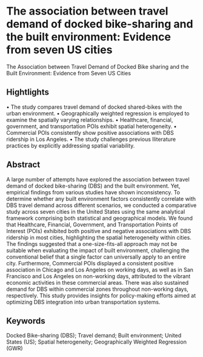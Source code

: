 # The association between travel demand of docked bike-sharing and the built environment: Evidence from seven US cities
The Association between Travel Demand of Docked Bike sharing and the Built Environment: Evidence from Seven US Cities

## Hightlights 
• The study compares travel demand of docked shared-bikes with the urban environment.
• Geographically weighted regression is employed to examine the spatially varying relationships.
• Healthcare, financial, government, and transportation POIs exhibit spatial heterogeneity.
• Commercial POIs consistently show positive associations with DBS ridership in Los Angeles.
• The study challenges previous lliterature practices by explicitly addressing spatial variability.

## Abstract
A large number of attempts have explored the association between travel demand of docked bike-sharing (DBS) and the built environment. Yet, empirical findings from various studies have shown inconsistency. To determine whether any built environment factors consistently correlate with DBS travel demand across different scenarios, we conducted a comparative study across seven cities in the United States using the same analytical framework comprising both statistical and geographical models. We found that Healthcare, Financial, Government, and Transportation Points of Interest (POIs) exhibited both positive and negative associations with DBS ridership in most cities, highlighting the spatial heterogeneity within cities. The findings suggested that a one-size-fits-all approach may not be suitable when evaluating the impact of built environment, challenging the conventional belief that a single factor can universally apply to an entire city. Furthermore, Commercial POIs displayed a consistent positive association in Chicago and Los Angeles on working days, as well as in San Francisco and Los Angeles on non-working days, attributed to the vibrant economic activities in these commercial areas. There was also sustained demand for DBS within commercial zones throughout non-working days, respectively. This study provides insights for policy-making efforts aimed at optimizing DBS integration into urban transportation systems.

## Keywords
Docked Bike-sharing (DBS); Travel demand; Built environment; United States (US); Spatial heterogeneity; Geographically Weighted Regression (GWR)

